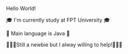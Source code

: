 Hello World!

🎓 I'm currently study at FPT University 🎓

📃 Main language is Java 📃

👩🏻‍💻Still a newbie but I alway willing to help!👩🏻‍💻


<!--
**GoldenBoy96/GoldenBoy96** is a ✨ _special_ ✨ repository because its `README.md` (this file) appears on your GitHub profile.

Here are some ideas to get you started:

- 🔭 I’m currently study at FPT University
- 🌱 I’m currently learning Java
- 👯 I’m looking to collaborate on ...
- 🤔 I’m looking for help with ...
- 💬 Ask me about ...
- 📫 How to reach me: ...
- 😄 Pronouns: ...
- ⚡ Fun fact: ...
-->

